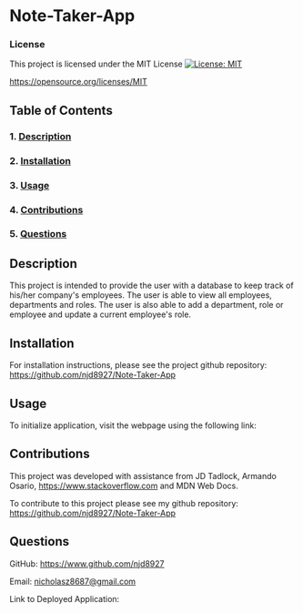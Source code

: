 # Note-Taker-App

### License
This project is licensed under the MIT License [![License: MIT](https://img.shields.io/badge/License-MIT-yellow.svg)](https://opensource.org/licenses/MIT) 

https://opensource.org/licenses/MIT

## Table of Contents

### 1. [Description](#description)

### 2. [Installation](#installation) 

### 3. [Usage](#usage)

### 4. [Contributions](#contributions)

### 5. [Questions](#questions)

## Description
This project is intended to provide the user with a database to keep track of his/her company's employees. The user is able to view all employees, departments and roles. The user is also able to add a department, role or employee and update a current employee's role.

## Installation
For installation instructions, please see the project github repository: https://github.com/njd8927/Note-Taker-App

## Usage
To initialize application, visit the webpage using the following link:

## Contributions
This project was developed with assistance from JD Tadlock, Armando Osario, https://www.stackoverflow.com and MDN Web Docs.

To contribute to this project please see my github repository: https://github.com/njd8927/Note-Taker-App

## Questions
GitHub: https://www.github.com/njd8927

Email: nicholasz8687@gmail.com

Link to Deployed Application:
